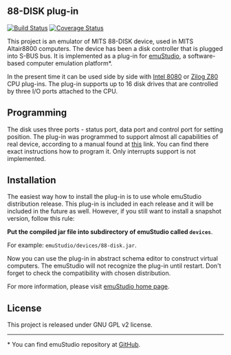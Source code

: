 88-DISK plug-in
---------------
[![Build Status](https://travis-ci.org/vbmacher/88-disk.png)](https://travis-ci.org/vbmacher/88-disk)
[![Coverage Status](https://coveralls.io/repos/vbmacher/88-disk/badge.png?branch=branch-0_27)](https://coveralls.io/r/vbmacher/88-disk?branch=branch-0_27)


This project is an emulator of MITS 88-DISK device, used in MITS Altair8800 computers.
The device has been a disk controller that is plugged into S-BUS bus. It is implemented
as a plug-in for [emuStudio](http://emustudio.sf.net), a software-based computer emulation
platform\*.

In the present time it can be used side by side with
[Intel 8080](https://github.com/vbmacher/8080-cpu) or [Zilog Z80](https://github.com/vbmacher/z80-cpu)
CPU plug-ins. The plug-in supports up to 16 disk drives that are controlled by three I/O ports
attached to the CPU. 

Programming
-----------

The disk uses three ports - status port, data port and control port for setting position. The plug-in
was programmed to support almost all capabilities of real device, according to a manual found
at [this](http://www.virtualaltair.com/virtualaltair.com/PDF/88dsk%20manual%20v2.pdf) link. You can
find there exact instructions how to program it. Only interrupts support is not implemented.

Installation
------------

The easiest way how to install the plug-in is to use whole emuStudio distribution release. This plug-in is
included in each release and it will be included in the future as well. However, if you still want to install
a snapshot version, follow this rule: 

**Put the compiled jar file into subdirectory of emuStudio called `devices`**.

For example: `emuStudio/devices/88-disk.jar`.

Now you can use the plug-in in abstract schema editor to construct virtual computers. The emuStudio
will not recognize the plug-in until restart. Don't forget to check the compatibility with chosen
distribution.

For more information, please visit [emuStudio home page](http://emustudio.sourceforge.net/downloads.html).

License
-------

This project is released under GNU GPL v2 license.

* * *

\* You can find emuStudio repository at [GitHub](http://github.com/vbmacher/emuStudio).

